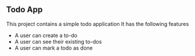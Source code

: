 ## Todo App

This project contains a simple todo application
It has the following features

- A user can create a to-do
- A user can see their existing to-dos
- A user can mark a todo as done